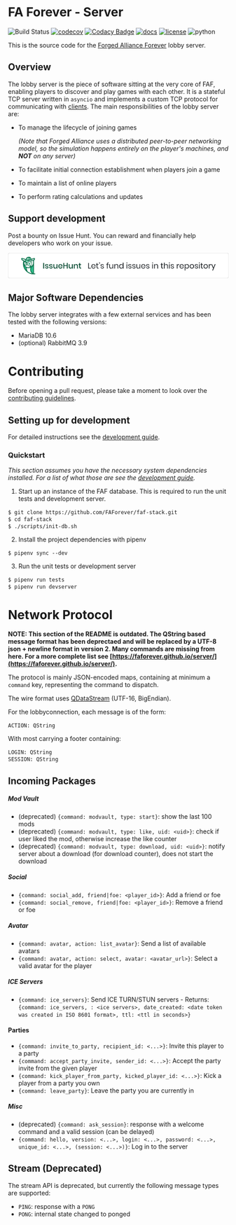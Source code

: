 # FA Forever - Server
![Build Status](https://github.com/FAForever/server/actions/workflows/test.yml/badge.svg?branch=develop)
[![codecov](https://codecov.io/gh/FAForever/server/branch/develop/graph/badge.svg?token=55ndgNQdUv)](https://codecov.io/gh/FAForever/server)
[![Codacy Badge](https://app.codacy.com/project/badge/Grade/ada42f6e09a341a88f3dae262a43e86e)](https://www.codacy.com/gh/FAForever/server/dashboard?utm_source=github.com&amp;utm_medium=referral&amp;utm_content=FAForever/server&amp;utm_campaign=Badge_Grade)
[![docs](https://img.shields.io/badge/docs-latest-purple)](https://faforever.github.io/server/)
[![license](https://img.shields.io/badge/license-GPLv3-blue)](license.txt)
![python](https://img.shields.io/badge/python-3.9-3776AB)

This is the source code for the
[Forged Alliance Forever](https://www.faforever.com/) lobby server.

## Overview
The lobby server is the piece of software sitting at the very core of FAF,
enabling players to discover and play games with each other. It is a stateful
TCP server written in `asyncio` and implements a custom TCP protocol for
communicating with [clients](https://github.com/FAForever/downlords-faf-client).
The main responsibilities of the lobby server are:
-   To manage the lifecycle of joining games

    *(Note that Forged Alliance uses a distributed peer-to-peer networking model,
    so the simulation happens entirely on the player's machines, and **NOT** on
    any server)*

-   To facilitate initial connection establishment when players join a game

-   To maintain a list of online players

-   To perform rating calculations and updates

## Support development

Post a bounty on Issue Hunt. You can reward and financially help developers who
work on your issue.

[![Issue hunt](https://github.com/BoostIO/issuehunt-materials/raw/master/v1/issuehunt-button-v1.svg?sanitize=true)](https://issuehunt.io/r/FAForever/server)

## Major Software Dependencies

The lobby server integrates with a few external services and has been tested
with the following versions:

-   MariaDB 10.6
-   (optional) RabbitMQ 3.9

# Contributing

Before opening a pull request, please take a moment to look over the
[contributing guidelines](CONTRIBUTING.md).

## Setting up for development
For detailed instructions see the [development guide](DEVELOPMENT.md).

### Quickstart
*This section assumes you have the necessary system dependencies installed. For
a list of what those are see the [development guide](DEVELOPMENT.md).*

1.  Start up an instance of the FAF database. This is required to run the unit tests
and development server.
```
$ git clone https://github.com/FAForever/faf-stack.git
$ cd faf-stack
$ ./scripts/init-db.sh
```

2.  Install the project dependencies with pipenv
```
$ pipenv sync --dev
```

3.  Run the unit tests or development server
```
$ pipenv run tests
$ pipenv run devserver
```

# Network Protocol
**NOTE: This section of the README is outdated. The QString based message
format has been deprectaed and will be replaced by a UTF-8 json + newline
format in version 2. Many commands are missing from here. For a more complete
list see [https://faforever.github.io/server/](https://faforever.github.io/server/).**

The protocol is mainly JSON-encoded maps, containing at minimum a `command` key,
representing the command to dispatch.

The wire format uses [QDataStream](http://doc.qt.io/qt-5/qdatastream.html) (UTF-16, BigEndian).

For the lobbyconnection, each message is of the form:
```
ACTION: QString
```
With most carrying a footer containing:
```
LOGIN: QString
SESSION: QString
```

## Incoming Packages

##### Mod Vault

-   (deprecated) `{command: modvault, type: start}`: show the last 100 mods
-   (deprecated) `{command: modvault, type: like, uid: <uid>}`: check if user liked the mod, otherwise increase the like counter
-   (deprecated) `{command: modvault, type: download, uid: <uid>}`: notify server about a download (for download counter), does not start the download

##### Social
-   `{command: social_add, friend|foe: <player_id>}`: Add a friend or foe
-   `{command: social_remove, friend|foe: <player_id>}`: Remove a friend or foe

##### Avatar
-   `{command: avatar, action: list_avatar}`: Send a list of available avatars
-   `{command: avatar, action: select, avatar: <avatar_url>}`: Select a valid avatar for the player

##### ICE Servers

-   `{command: ice_servers}`: Send ICE TURN/STUN servers - Returns: `{command: ice_servers, : <ice servers>, date_created: <date token was created in ISO 8601 format>, ttl: <ttl in seconds>}`

#### Parties
-   `{command: invite_to_party, recipient_id: <...>}`: Invite this player to a party
-   `{command: accept_party_invite, sender_id: <...>}`: Accept the party invite from the given player
-   `{command: kick_player_from_party, kicked_player_id: <...>}`: Kick a player from a party you own
-   `{command: leave_party}`: Leave the party you are currently in

##### Misc

-   (deprecated) `{command: ask_session}`: response with a welcome command and a valid session (can be delayed)
-   `{command: hello, version: <...>, login: <...>, password: <...>, unique_id: <...>, (session: <...>)}`: Log in to the server

##  Stream (Deprecated)

The stream API is deprecated, but currently the following message types are supported:

-   `PING`: response with a `PONG`
-   `PONG`: internal state changed to ponged
